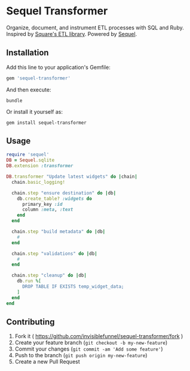 # Sequel Transformer

Organize, document, and instrument ETL processes with SQL and Ruby. Inspired by [Square's ETL library](https://github.com/square/ETL). Powered by [Sequel](https://github.com/jeremyevans/sequel).

## Installation

Add this line to your application's Gemfile:

```ruby
gem 'sequel-transformer'
```

And then execute:

```console
bundle
```

Or install it yourself as:

```console
gem install sequel-transformer
```

## Usage

```ruby
require 'sequel'
DB = Sequel.sqlite
DB.extension :transformer

DB.transformer "Update latest widgets" do |chain|
  chain.basic_logging!

  chain.step "ensure destination" do |db|
    db.create_table? :widgets do
      primary_key :id
      column :meta, :text
    end
  end

  chain.step "build metadata" do |db|
    # 
  end

  chain.step "validations" do |db|
    # 
  end

  chain.step "cleanup" do |db|
    db.run %[
      DROP TABLE IF EXISTS temp_widget_data;
    ]
  end
end
```

## Contributing

1. Fork it ( https://github.com/invisiblefunnel/sequel-transformer/fork )
2. Create your feature branch (`git checkout -b my-new-feature`)
3. Commit your changes (`git commit -am 'Add some feature'`)
4. Push to the branch (`git push origin my-new-feature`)
5. Create a new Pull Request
